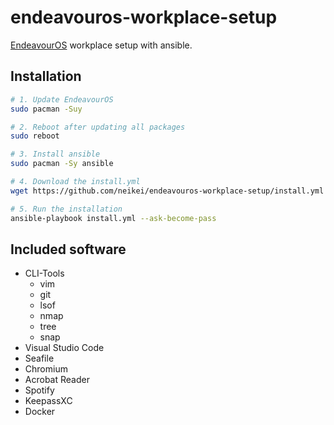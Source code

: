 # endeavouros-workplace-setup

[EndeavourOS](https://endeavouros.com/) workplace setup with ansible.

## Installation

```bash
# 1. Update EndeavourOS
sudo pacman -Suy

# 2. Reboot after updating all packages
sudo reboot

# 3. Install ansible
sudo pacman -Sy ansible

# 4. Download the install.yml
wget https://github.com/neikei/endeavouros-workplace-setup/install.yml

# 5. Run the installation
ansible-playbook install.yml --ask-become-pass
```

## Included software

- CLI-Tools
  - vim
  - git
  - lsof
  - nmap
  - tree
  - snap
- Visual Studio Code
- Seafile
- Chromium
- Acrobat Reader
- Spotify
- KeepassXC
- Docker
